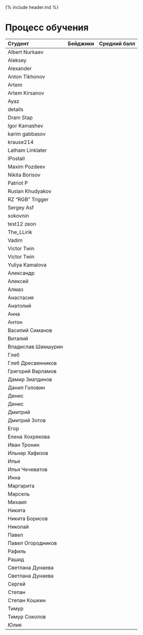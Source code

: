 {% include header.md %}

Процесс обучения
===

|       Студент      |  Бейджики  | Средний балл |
|:-------------------|:-----------|:------------:|
| Albert Nurkaev     |            |   |
| Aleksey            |            |   |
| Alexander          |            |   |
| Anton Tikhonov     |            |   |
| Artem              |            |   |
| Artem Kirsanov     |            |   |
| Ayaz               |            |   |
| details            |            |   |
| Dram Stap          |            |   |
| Igor Kamashev      |            |   |
| karim gabbasov     |            |   |
| krause214          |            |   |
| Latham Linklater   |            |   |
| lPostall           |            |   |
| Maxim Pozdeev      |            |   |
| Nikita Borisov     |            |   |
| Patriot P          |            |   |
| Ruslan Khudyakov   |            |   |
| RZ “RGB” Trigger   |            |   |
| Sergey Asf         |            |   |
| sokovnin           |            |   |
| test12 zeon        |            |   |
| The\_LLirik        |            |   |
| Vadim              |            |   |
| Victor Twin        |            |   |
| Victor Twin        |            |   |
| Yuliya Kamalova    |            |   |
| Александр          |            |   |
| Алексей            |            |   |
| Алмаз              |            |   |
| Анастасия          |            |   |
| Анатолий           |            |   |
| Анна               |            |   |
| Антон              |            |   |
| Василий Симанов    |            |   |
| Виталий            |            |   |
| Владислав Шамшурин |            |   |
| Глеб               |            |   |
| Глеб Дресвянников  |            |   |
| Григорий Варламов  |            |   |
| Дамир Зиатдинов    |            |   |
| Данил Головин      |            |   |
| Денис              |            |   |
| Денис              |            |   |
| Дмитрий            |            |   |
| Дмитрий Зотов      |            |   |
| Егор               |            |   |
| Елена Хохрякова    |            |   |
| Иван Тронин        |            |   |
| Ильнар Хафизов     |            |   |
| Илья               |            |   |
| Илья Чечеватов     |            |   |
| Инна               |            |   |
| Маргарита          |            |   |
| Марсель            |            |   |
| Михаил             |            |   |
| Никита             |            |   |
| Никита Борисов     |            |   |
| Николай            |            |   |
| Павел              |            |   |
| Павел Огородников  |            |   |
| Рафиль             |            |   |
| Рашид              |            |   |
| Светлана Дунаева   |            |   |
| Светлана Дунаева   |            |   |
| Сергей             |            |   |
| Степан             |            |   |
| Степан Кошкин      |            |   |
| Тимур              |            |   |
| Тимур Соколов      |            |   |
| Юлия               |            |   |
